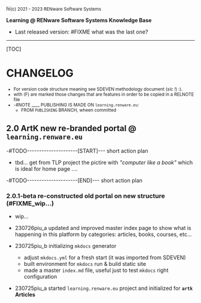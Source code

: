 hi<small>(c) 2021 - 2023 RENware Software Systems</small>

**Learning @ RENware Software Systems Knowledge Base**

* Last released version: #FIXME what was the last one?

***

[TOC]

# CHANGELOG

<small>

* For version code structure meaning see SDEVEN methodology document (*sic !*) :).
* with (F) are marked those changes that are features in order to be copied in a RELNOTE file
* -#NOTE ____ PUBLISHING IS MADE ON `learning.renware.eu`:
    * FROM `PUBLISHING` BRANCH, wheen committed
</small>


## 2.0 ArtK new re-branded portal @ `learning.renware.eu`

-#TODO---------------------[START]--- short action plan
* tbd... get from TLP project the pictire with *"computer like a book"* which is ideal for home page ....

-#TODO---------------------[END]--- short action plan





### 2.0.1-beta re-constructed old portal on new structure (#FIXME_wip...)


* wip...

* 230726piu_a updated and improved master index page to show what is happening in this platform by categories: articles, books, courses, etc...
* 230725piu_b initializing `mkdocs` generator
    * adjust `mkdocs.yml` for a fresh start (it was imported from SDEVEN)
    * built environment for `mkdocs` run & build static site
    * made a master `index.md` file, useful just to test `mkdocs` right configuration
* 230725piu_a started `learning.renware.eu` project and initialized for **`artk` Articles**


